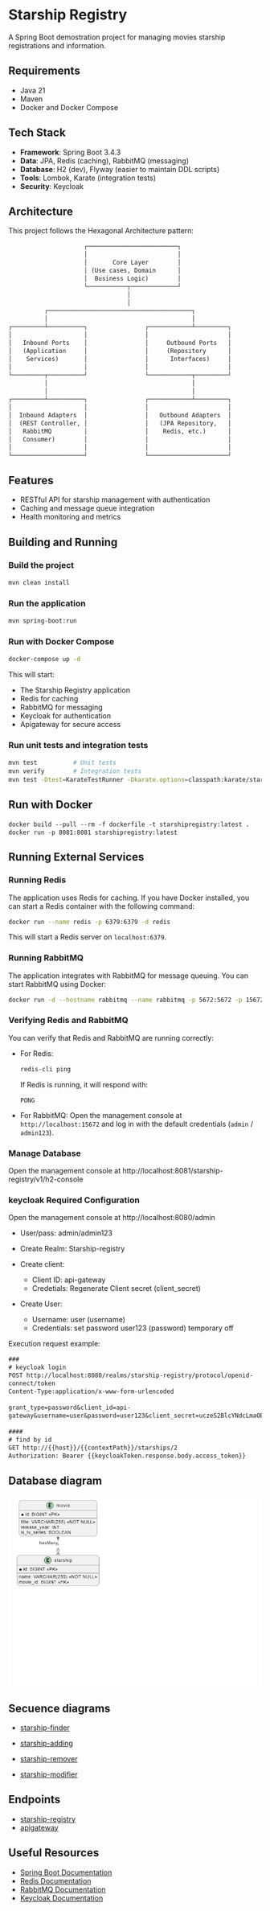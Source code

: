 # Starship Registry

A Spring Boot demostration project for managing movies starship registrations and information.

## Requirements

- Java 21
- Maven
- Docker and Docker Compose

## Tech Stack

- **Framework**: Spring Boot 3.4.3
- **Data**: JPA, Redis (caching), RabbitMQ (messaging)
- **Database**: H2 (dev), Flyway (easier to maintain DDL scripts)
- **Tools**: Lombok, Karate (integration tests)
- **Security**: Keycloak

## Architecture

This project follows the Hexagonal Architecture pattern:

```
                     ┌─────────────────────────┐
                     │                         │
                     │       Core Layer        │
                     │ (Use cases, Domain      │
                     │  Business Logic)        │
                     └───────────┬─────────────┘
                                 │
                                 │
          ┌────────────────────────────────────────┐
          │                                        │
┌─────────┴──────────┐                ┌────────────┴─────────┐
│                    │                │                      │
│   Inbound Ports    │                │     Outbound Ports   │
│   (Application     │                │     (Repository      │
│    Services)       │                │      Interfaces)     │
│                    │                │                      │
└─────────┬──────────┘                └────────────┬─────────┘
          │                                        │
          │                                        │
┌─────────┴──────────┐                ┌────────────┴─────────┐
│                    │                │                      │
│  Inbound Adapters  │                │   Outbound Adapters  │
│  (REST Controller, │                │   (JPA Repository,   │
│   RabbitMQ         │                │    Redis, etc.)      │
│   Consumer)        │                │                      │
│                    │                │                      │
└────────────────────┘                └──────────────────────┘
```

## Features

- RESTful API for starship management with authentication
- Caching and message queue integration
- Health monitoring and metrics

## Building and Running

### Build the project

```bash
mvn clean install
```

### Run the application

```bash
mvn spring-boot:run
```

### Run with Docker Compose

```bash
docker-compose up -d
```

This will start:
- The Starship Registry application
- Redis for caching
- RabbitMQ for messaging
- Keycloak for authentication
- Apigateway for secure access

### Run unit tests and integration tests

```bash
mvn test          # Unit tests
mvn verify        # Integration tests
mvn test -Dtest=KarateTestRunner -Dkarate.options=classpath:karate/starship-adding-karate.feature:24 # Example Specific case Integration, tests file: starship-adding-karate.feature, case line: 24
```

## Run with Docker
```
docker build --pull --rm -f dockerfile -t starshipregistry:latest .
docker run -p 8081:8081 starshipregistry:latest
```

## Running External Services

### Running Redis

The application uses Redis for caching. If you have Docker installed, you can start a Redis container with the following command:

```bash
docker run --name redis -p 6379:6379 -d redis
```

This will start a Redis server on `localhost:6379`.

### Running RabbitMQ

The application integrates with RabbitMQ for message queuing. You can start RabbitMQ using Docker:

```bash
docker run -d --hostname rabbitmq --name rabbitmq -p 5672:5672 -p 15672:15672 rabbitmq:management
```

### Verifying Redis and RabbitMQ

You can verify that Redis and RabbitMQ are running correctly:

- For Redis:
  ```bash
  redis-cli ping
  ```
  If Redis is running, it will respond with:
  ```
  PONG
  ```

- For RabbitMQ:
  Open the management console at `http://localhost:15672` and log in with the default credentials (`admin` / `admin123`).

### Manage Database

Open the management console at http://localhost:8081/starship-registry/v1/h2-console

### keycloak Required Configuration

Open the management console at http://localhost:8080/admin
- User/pass: admin/admin123

- Create Realm: Starship-registry
- Create client: 
  - Client ID: api-gateway
  - Credetials: Regenerate Client secret (client_secret)
- Create User:
    - Username: user (username)
    - Credentials: set password user123 (password) temporary off

Execution request example:
```
###
# keycloak login
POST http://localhost:8080/realms/starship-registry/protocol/openid-connect/token
Content-Type:application/x-www-form-urlencoded

grant_type=password&client_id=api-gateway&username=user&password=user123&client_secret=uczeS2BlcYNdcLmaOEv8vcQaqxwc10du

####
# find by id
GET http://{{host}}/{{contextPath}}/starships/2
Authorization: Bearer {{keycloakToken.response.body.access_token}}
```

## Database diagram
![DER](doc/der.png)

## Secuence diagrams 
- [starship-finder](doc/bdd-specs/starship-finder.png)

- [starship-adding](doc/bdd-specs/starship-adding.png)

- [starship-remover](doc/bdd-specs/starship-remover.png)

- [starship-modifier](doc/bdd-specs/starship-modifier.png)

## Endpoints
- [starship-registry](doc/endpoints/starship-registry.http)
- [apigateway](apigateway/endpoints/apigateway.http)

## Useful Resources

- [Spring Boot Documentation](https://docs.spring.io/spring-boot/docs/current/reference/html/)
- [Redis Documentation](https://redis.io/documentation)
- [RabbitMQ Documentation](https://www.rabbitmq.com/documentation.html)
- [Keycloak Documentation](https://www.keycloak.org/documentation)
